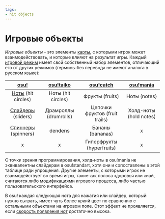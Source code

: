 ```yaml
---
tags:
- hit objects
---
```


# Игровые объекты

*Игровые объекты* - это элементы [карты](/wiki/Beatmap), с которыми игрок может взаимодействовать, и которые влияют на результат игры. Каждый [игровой режим](/wiki/Game_mode) имеет свой собственный набор элементов, отличающий его от других режимов (термины без перевода не имеют аналога в русском языке):

| [osu!](/wiki/Game_mode/osu!) | [osu!taiko](/wiki/Game_mode/osu!taiko) | [osu!catch](/wiki/Game_mode/osu!catch) | [osu!mania](/wiki/Game_mode/osu!mania) |
| :-: | :-: | :-: | :-: |
| [Ноты](/wiki/Hit_object/Hit_circle) (hit circles) | Ноты (hit circles) | Фрукты (fruits) | Ноты (notes) |
| [Слайдеры](/wiki/Hit_object/Slider) (sliders) | Драмроллы (drumrolls) | Цепочки фруктов (fruit trails) | Холд-ноты (hold notes) |
| [Спиннеры](/wiki/Hit_object/Spinner) (spinners) | dendens | Бананы (bananas) | x |
| x | x | Гиперфрукты (hyperfruits) | x |

С точки зрения программирования, холд-ноты в osu!mania не эквивалентны слайдерам в osu!standart, хотя они и сопоставлены в этой таблице ради упрощения. Другие элементы, с которыми игрок не взаимодействует во время игры, такие как полоса здоровья или киай, считаются либо модификациями игрового процесса, либо частью пользовательского интерфейса.

В osu! каждая следующая нота для нажатия или слайдер, который нужно сыграть, имеет чуть более яркий цвет по сравнению с остальными объектами на игровом поле. Этот эффект не проявляется, если [скорость появления нот](/wiki/Beatmapping/Approach_rate) достаточно высока.
